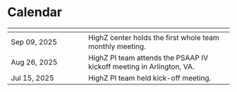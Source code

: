 # Calendar

<img width=280px, style="margin:-10px"> | |
------------ | -----------------------------------------------------------------
Sep 09, 2025 | HighZ center holds the first whole team monthly meeting.
Aug 26, 2025 | HighZ PI team attends the PSAAP IV kickoff meeting in Arlington, VA.
Jul 15, 2025 | HighZ PI team held kick-off meeting.

